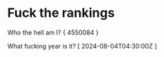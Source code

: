 # Fuck the rankings

Who the hell am I?
{ 4550084 }

What fucking year is it?
[ 2024-08-04T04:30:00Z ]
